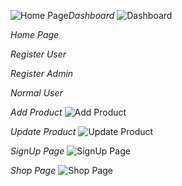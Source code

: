 ![Home Page](https://github.com/parmilan1998/next-zustand-ecommerce/assets/103124559/1231b78a-12bf-4f81-972f-b2f803958eb5)*Dashboard*
![Dashboard](https://github.com/parmilan1998/next-zustand-ecommerce/assets/103124559/75f8e4ad-dfe1-4f78-b1c5-00aeefe23418)

*Home Page*

*Register User*

*Register Admin*

*Normal User*

*Add Product*
![Add Product](https://github.com/parmilan1998/next-zustand-ecommerce/assets/103124559/da16ddfb-f8d1-4312-927a-46fb625a7b6c)

*Update Product*
![Update Product](https://github.com/parmilan1998/next-zustand-ecommerce/assets/103124559/7e0fd02e-2fd0-41f7-9110-3ca502cf0973)

*SignUp Page*
![SignUp Page](https://github.com/parmilan1998/next-zustand-ecommerce/assets/103124559/1d8159c1-9a2d-49f4-bca6-f897faf7b132)

*Shop Page*
![Shop Page](https://github.com/parmilan1998/next-zustand-ecommerce/assets/103124559/6c774d7c-a626-4e00-b38d-387e26847685)

